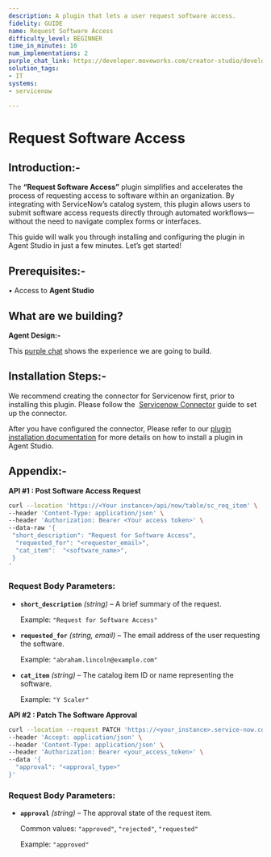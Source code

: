 ```yaml
---
description: A plugin that lets a user request software access.
fidelity: GUIDE
name: Request Software Access
difficulty_level: BEGINNER
time_in_minutes: 10
num_implementations: 2
purple_chat_link: https://developer.moveworks.com/creator-studio/developer-tools/purple-chat/?conversation=%7B%22startTimestamp%22%3A%2211%3A43+AM%22%2C%22messages%22%3A%5B%7B%22role%22%3A%22user%22%2C%22parts%22%3A%5B%7B%22richText%22%3A%22%3Cp%3EHelp+with+access+to+y+scaler.+%3C%2Fp%3E%22%7D%5D%7D%2C%7B%22role%22%3A%22assistant%22%2C%22parts%22%3A%5B%7B%22richText%22%3A%22Of+course%21+What+type+of+access+do+you+need%3F%22%7D%2C%7B%22buttons%22%3A%5B%7B%22style%22%3A%22filled%22%2C%22buttonText%22%3A%22Add+Access%22%7D%2C%7B%22style%22%3A%22outlined%22%2C%22buttonText%22%3A%22Modify+Access%22%7D%2C%7B%22style%22%3A%22outlined%22%2C%22buttonText%22%3A%22Remove+Access%22%7D%5D%7D%5D%7D%2C%7B%22role%22%3A%22user%22%2C%22parts%22%3A%5B%7B%22richText%22%3A%22Add+Access%22%7D%5D%7D%2C%7B%22role%22%3A%22assistant%22%2C%22parts%22%3A%5B%7B%22richText%22%3A%22Is+this+request+on+behalf+of+someone+else%3F%22%7D%2C%7B%22buttons%22%3A%5B%7B%22style%22%3A%22filled%22%2C%22buttonText%22%3A%22Yes%22%7D%2C%7B%22style%22%3A%22outlined%22%2C%22buttonText%22%3A%22No%22%7D%5D%7D%5D%7D%2C%7B%22role%22%3A%22user%22%2C%22parts%22%3A%5B%7B%22richText%22%3A%22%3Cp%3EYes+-+for+Joan%3C%2Fp%3E%22%7D%5D%7D%2C%7B%22role%22%3A%22assistant%22%2C%22parts%22%3A%5B%7B%22reasoningSteps%22%3A%5B%7B%22status%22%3A%22success%22%2C%22richText%22%3A%22%3Cp%3E%E2%9C%85+Working+on+%3Cb%3EHelp+Access+To+Y+Scaler%3C%2Fb%3E%3Cbr%3E%E2%8F%B3+Calling+Plugin+%3Cb%3ERequest+Software+Access%3C%2Fb%3E%3C%2Fp%3E%22%7D%5D%7D%2C%7B%22richText%22%3A%22%3Cp%3EGot+it.+Joan+now+has+access+to+y+scaler.+Let+me+know+if+there%27s+anything+else+you+need%21%3C%2Fp%3E%22%7D%5D%7D%5D%7D
solution_tags:
- IT
systems:
- servicenow

---
```

# Request Software Access

## **Introduction:-**

The **“Request Software Access”** plugin simplifies and accelerates the process of requesting access to software within an organization. By integrating with ServiceNow’s catalog system, this plugin allows users to submit software access requests directly through automated workflows—without the need to navigate complex forms or interfaces.

This guide will walk you through installing and configuring the plugin in Agent Studio in just a few minutes. Let’s get started!

## **Prerequisites:-**

• Access to **Agent Studio**

## **What are we building?**

**Agent Design:-**

This [purple chat](https://developer.moveworks.com/creator-studio/developer-tools/purple-chat/?conversation=%7B%22startTimestamp%22%3A%2211%3A43+AM%22%2C%22messages%22%3A%5B%7B%22role%22%3A%22user%22%2C%22parts%22%3A%5B%7B%22richText%22%3A%22%3Cp%3EHelp+with+access+to+y+scaler.+%3C%2Fp%3E%22%7D%5D%7D%2C%7B%22role%22%3A%22assistant%22%2C%22parts%22%3A%5B%7B%22richText%22%3A%22Of+course%21+What+type+of+access+do+you+need%3F%22%7D%2C%7B%22buttons%22%3A%5B%7B%22style%22%3A%22filled%22%2C%22buttonText%22%3A%22Add+Access%22%7D%2C%7B%22style%22%3A%22outlined%22%2C%22buttonText%22%3A%22Modify+Access%22%7D%2C%7B%22style%22%3A%22outlined%22%2C%22buttonText%22%3A%22Remove+Access%22%7D%5D%7D%5D%7D%2C%7B%22role%22%3A%22user%22%2C%22parts%22%3A%5B%7B%22richText%22%3A%22Add+Access%22%7D%5D%7D%2C%7B%22role%22%3A%22assistant%22%2C%22parts%22%3A%5B%7B%22richText%22%3A%22Is+this+request+on+behalf+of+someone+else%3F%22%7D%2C%7B%22buttons%22%3A%5B%7B%22style%22%3A%22filled%22%2C%22buttonText%22%3A%22Yes%22%7D%2C%7B%22style%22%3A%22outlined%22%2C%22buttonText%22%3A%22No%22%7D%5D%7D%5D%7D%2C%7B%22role%22%3A%22user%22%2C%22parts%22%3A%5B%7B%22richText%22%3A%22%3Cp%3EYes+-+for+Joan%3C%2Fp%3E%22%7D%5D%7D%2C%7B%22role%22%3A%22assistant%22%2C%22parts%22%3A%5B%7B%22reasoningSteps%22%3A%5B%7B%22status%22%3A%22success%22%2C%22richText%22%3A%22%3Cp%3E%E2%9C%85+Working+on+%3Cb%3EHelp+Access+To+Y+Scaler%3C%2Fb%3E%3Cbr%3E%E2%8F%B3+Calling+Plugin+%3Cb%3ERequest+Software+Access%3C%2Fb%3E%3C%2Fp%3E%22%7D%5D%7D%2C%7B%22richText%22%3A%22%3Cp%3EGot+it.+Joan+now+has+access+to+y+scaler.+Let+me+know+if+there%27s+anything+else+you+need%21%3C%2Fp%3E%22%7D%5D%7D%5D%7D) shows the experience we are going to build.

## **Installation Steps:-**

We recommend creating the connector for Servicenow first, prior to installing this plugin. Please follow the  [Servicenow Connector](https://developer.moveworks.com/marketplace/package/?id=servicenow&hist=home) guide to set up the connector.

After you have configured the connector, Please refer to our [plugin installation documentation](https://help.moveworks.com/docs/ai-agent-marketplace-installation) for more details on how to install a plugin in Agent Studio.

## **Appendix:-**

**API #1 : Post Software Access Request**

```bash
curl --location 'https://<Your instance>/api/now/table/sc_req_item' \
--header 'Content-Type: application/json' \
--header 'Authorization: Bearer <Your access token>' \
--data-raw '{
 "short_description": "Request for Software Access",
  "requested_for": "<requester_email>",
  "cat_item":  "<software_name>",
 }
'
```

### **Request Body Parameters:**

- **`short_description`** *(string)* – A brief summary of the request.
    
    Example: `"Request for Software Access"`
    
- **`requested_for`** *(string, email)* – The email address of the user requesting the software.
    
    Example: `"abraham.lincoln@example.com"`
    
- **`cat_item`** *(string)* – The catalog item ID or name representing the software.
    
    Example: `"Y Scaler"`
    

**API #2 : Patch The Software Approval**

```bash
curl --location --request PATCH 'https://<your_instance>.service-now.com/api/now/table/sc_req_item/<your_sys_id>' \
--header 'Accept: application/json' \
--header 'Content-Type: application/json' \
--header 'Authorization: Bearer <your_access_token>' \
--data '{
  "approval": "<approval_type>"
}'

```

### **Request Body Parameters:**

- **`approval`** *(string)* – The approval state of the request item.
    
    Common values: `"approved"`, `"rejected"`, `"requested"`
    
    Example: `"approved"`
